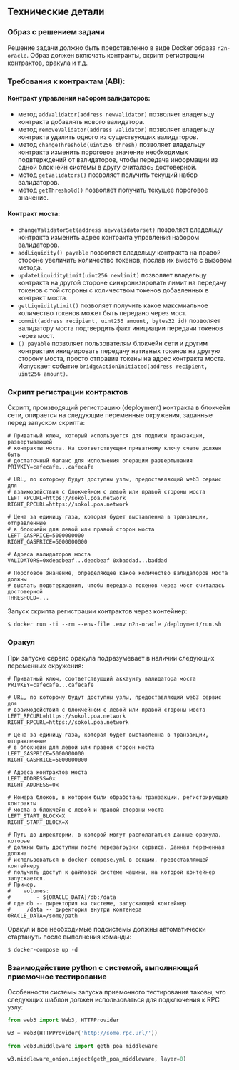 ## Технические детали

### Образ с решением задачи

Решение задачи должно быть представленно в виде Docker образа `n2n-oracle`. Образ должен включать контракты, скрипт регистрации контрактов, оракула и т.д.

### Требования к контрактам (ABI):

#### Контракт управления набором валидаторов:
  - метод `addValidator(address newvalidator)` позволяет владельцу контракта добавлять нового валидатора.
  - метод `removeValidator(address validator)` позволяет владельцу контракта удалить одного из существующих валидаторов.
  - метод `changeThreshold(uint256 thresh)` позволяет владельцу контракта изменить пороговое значение необходимых подвтерждений от валидаторов, чтобы передача информации из одной блокчейн системы в другу считалась достоверной.
  - метод `getValidators()` позволяет получить текущий набор валидаторов.
  - метод `getThreshold()` позволяет получить текущее пороговое значение.

#### Контракт моста:
  - `changeValidatorSet(address newvalidatorset)` позволяет владельцу контракта изменить адрес контракта управления набором валидаторов.
  - `addLiquidity() payable` позволяет владельцу контракта на правой стороне увеличить количество токенов, послав их вместе с вызовом метода.
  - `updateLiquidityLimit(uint256 newlimit)` позволяет владельцу контракта на другой стороне синхронизировать лимит на передачу токенов с той стороны с количеством токенов добавленных в контракт моста.
  - `getLiquidityLimit()` позволяет получить какое максмиальное количество токенов может быть передано через мост.
  - `commit(address recipient, uint256 amount, bytes32 id)` позволяет валидатору моста подтвердить факт инициации передачи токенов через мост.
  - `() payable` позволяет пользователям блокчейн сети и другим контрактам инициировать передачу нативных токенов на другую сторону моста, просто отправив токены на адрес контракта моста. Испускает событие `bridgeActionInitiated(address recipient, uint256 amount)`.

### Скрипт регистрации контрактов

Скрипт, производящий регистрацию (deployment) контракта в блокчейн сети, опирается на следующие переменные окружения, заданные перед запуском скрипта:

```
# Приватный ключ, который используется для подписи транзакции, развертывающей
# контракты моста. На соответствующем приватному ключу счете должен быть
# достаточный баланс для исполнения операции развертывания
PRIVKEY=cafecafe...cafecafe

# URL, по которому будут доступны узлы, предоставляющий web3 сервис для
# взаимодействия с блокчейном с левой или правой стороны моста
LEFT_RPCURL=https://sokol.poa.network 
RIGHT_RPCURL=https://sokol.poa.network

# Цена за единицу газа, которая будет выставленна в транзакции, отправленные
# в блокчейн для левой или правой сторон моста
LEFT_GASPRICE=5000000000
RIGHT_GASPRICE=5000000000

# Адреса валидаторов моста
VALIDATORS=0xdeadbeaf...deadbeaf 0xbaddad...baddad

# Пороговое значение, определяющее какое количество валидаторов моста должны
# выслать подвтерждения, чтобы передача токенов через мост считалась достоверной
THRESHOLD=...
```

Запуск скрипта регистрации контрактов через контейнер:

```
$ docker run -ti --rm --env-file .env n2n-oracle /deployment/run.sh
```

### Оракул 

При запуске сервис оракула подразумевает в наличии следующих переменных окружения:

```
# Приватный ключ, соответствующий аккаунту валидатора моста
PRIVKEY=cafecafe...cafecafe

# URL, по которому будут доступны узлы, предоставляющий web3 сервис для
# взаимодействия с блокчейном с левой или правой стороны моста
LEFT_RPCURL=https://sokol.poa.network 
RIGHT_RPCURL=https://sokol.poa.network

# Цена за единицу газа, которая будет выставленна в транзакции, отправленные
# в блокчейн для левой или правой сторон моста
LEFT_GASPRICE=5000000000
RIGHT_GASPRICE=5000000000

# Адреса контрактов моста
LEFT_ADDRESS=0x
RIGHT_ADDRESS=0x

# Номера блоков, в котором были обработаны транзакции, регистрирующие контракты
# моста в блокчейн с левой и правой стороны моста
LEFT_START_BLOCK=X
RIGHT_START_BLOCK=X

# Путь до директории, в которой могут располагаться данные оракула, которые
# должны быть доступны после перезагрузки сервиса. Данная переменная должна
# использоваться в docker-compose.yml в секции, предоставляющей контейнеру
# получить доступ к файловой системе машины, на которой контейнер запускается.
# Пример, 
#    volumes:
#        - ${ORACLE_DATA}/db:/data
# где db -- директория на системе, запускающей контейнер
#     /data -- директория внутри контенера
ORACLE_DATA=/some/path
```

Оракул и все необходимые подсистемы должны автоматически стартануть после выполнения команды: 

```
$ docker-compose up -d
```

### Взаимодействие python c системой, выполняющей приемочное тестирование

Особенности системы запуска приемочного тестирования таковы, что следующих шаблон должен использоваться для подключения к RPC узлу:

```python
from web3 import Web3, HTTPProvider

w3 = Web3(HTTPProvider('http://some.rpc.url/'))

from web3.middleware import geth_poa_middleware

w3.middleware_onion.inject(geth_poa_middleware, layer=0)
```